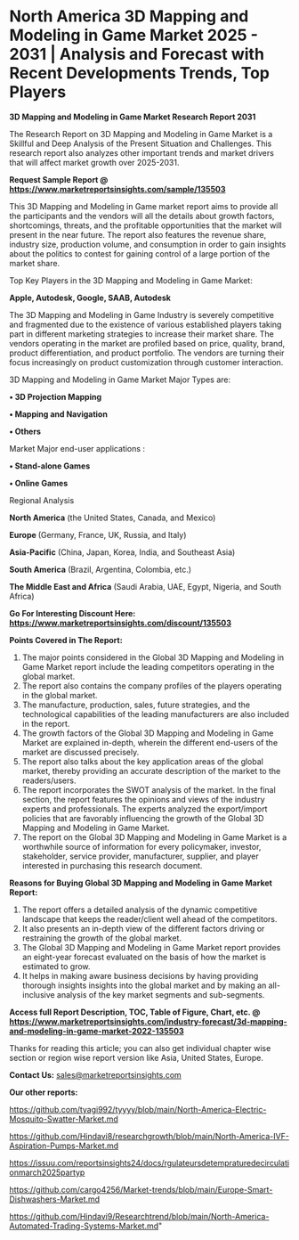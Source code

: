 # North America 3D Mapping and Modeling in Game Market 2025 - 2031 | Analysis and Forecast with Recent Developments Trends, Top Players

<strong>3D Mapping and Modeling in Game Market Research Report 2031</strong>

The Research Report on 3D Mapping and Modeling in Game Market is a Skillful and Deep Analysis of the Present Situation and Challenges. This research report also analyzes other important trends and market drivers that will affect market growth over 2025-2031.

<strong>Request Sample Report @ <a href=https://www.marketreportsinsights.com/sample/135503>https://www.marketreportsinsights.com/sample/135503</a></strong>

This 3D Mapping and Modeling in Game market report aims to provide all the participants and the vendors will all the details about growth factors, shortcomings, threats, and the profitable opportunities that the market will present in the near future. The report also features the revenue share, industry size, production volume, and consumption in order to gain insights about the politics to contest for gaining control of a large portion of the market share.

Top Key Players in the 3D Mapping and Modeling in Game Market:

<strong>Apple, Autodesk, Google, SAAB, Autodesk</strong>

The 3D Mapping and Modeling in Game Industry is severely competitive and fragmented due to the existence of various established players taking part in different marketing strategies to increase their market share. The vendors operating in the market are profiled based on price, quality, brand, product differentiation, and product portfolio. The vendors are turning their focus increasingly on product customization through customer interaction.

3D Mapping and Modeling in Game Market Major Types are:

<strong>• 3D Projection Mapping

• Mapping and Navigation

• Others</strong>

Market Major end-user applications :

<strong>• Stand-alone Games

• Online Games</strong>

Regional Analysis

</u><strong><b>North America</b></strong> (the United States, Canada, and Mexico)

<strong><b>Europe </b></strong>(Germany, France, UK, Russia, and Italy)

<strong><b>Asia-Pacific</b></strong> (China, Japan, Korea, India, and Southeast Asia)

<strong><b>South America</b></strong> (Brazil, Argentina, Colombia, etc.)

<strong><b>The Middle East and Africa</b></strong> (Saudi Arabia, UAE, Egypt, Nigeria, and South Africa)

<strong>Go For Interesting Discount Here: <a href=https://www.marketreportsinsights.com/discount/135503>https://www.marketreportsinsights.com/discount/135503</a></strong>

<strong>Points Covered in The Report:</strong>
<ol>
  <li>The major points considered in the Global 3D Mapping and Modeling in Game Market report include the leading competitors operating in the global market.</li>
  <li>The report also contains the company profiles of the players operating in the global market.</li>
  <li>The manufacture, production, sales, future strategies, and the technological capabilities of the leading manufacturers are also included in the report.</li>
  <li>The growth factors of the Global 3D Mapping and Modeling in Game Market are explained in-depth, wherein the different end-users of the market are discussed precisely.</li>
  <li>The report also talks about the key application areas of the global market, thereby providing an accurate description of the market to the readers/users.</li>
  <li>The report incorporates the SWOT analysis of the market. In the final section, the report features the opinions and views of the industry experts and professionals. The experts analyzed the export/import policies that are favorably influencing the growth of the Global 3D Mapping and Modeling in Game Market.</li>
  <li>The report on the Global 3D Mapping and Modeling in Game Market is a worthwhile source of information for every policymaker, investor, stakeholder, service provider, manufacturer, supplier, and player interested in purchasing this research document.</li>
</ol>
<strong>Reasons for Buying Global 3D Mapping and Modeling in Game Market Report:</strong>

<ol>
  <li>The report offers a detailed analysis of the dynamic competitive landscape that keeps the reader/client well ahead of the competitors.</li>
  <li>It also presents an in-depth view of the different factors driving or restraining the growth of the global market.</li>
  <li>The Global 3D Mapping and Modeling in Game Market report provides an eight-year forecast evaluated on the basis of how the market is estimated to grow.</li>
  <li>It helps in making aware business decisions by having providing thorough insights insights into the global market and by making an all-inclusive analysis of the key market segments and sub-segments.</li>
</ol>
<strong>Access full Report Description, TOC, Table of Figure, Chart, etc. @ <a href=https://www.marketreportsinsights.com/industry-forecast/3d-mapping-and-modeling-in-game-market-2022-135503>https://www.marketreportsinsights.com/industry-forecast/3d-mapping-and-modeling-in-game-market-2022-135503</a></strong>


Thanks for reading this article; you can also get individual chapter wise section or region wise report version like Asia, United States, Europe.

<strong>Contact Us:</strong>
sales@marketreportsinsights.com

<strong>Our other reports:</strong>

<a href=https://github.com/tyagi992/tyyyy/blob/main/North-America-Electric-Mosquito-Swatter-Market.md>https://github.com/tyagi992/tyyyy/blob/main/North-America-Electric-Mosquito-Swatter-Market.md</a>

<a href=https://github.com/Hindavi8/researchgrowth/blob/main/North-America-IVF-Aspiration-Pumps-Market.md>https://github.com/Hindavi8/researchgrowth/blob/main/North-America-IVF-Aspiration-Pumps-Market.md</a>

<a href=https://issuu.com/reportsinsights24/docs/rgulateursdetempraturedecirculationmarch2025partyp>https://issuu.com/reportsinsights24/docs/rgulateursdetempraturedecirculationmarch2025partyp</a>

<a href=https://github.com/cargo4256/Market-trends/blob/main/Europe-Smart-Dishwashers-Market.md>https://github.com/cargo4256/Market-trends/blob/main/Europe-Smart-Dishwashers-Market.md</a>

<a href=https://github.com/Hindavi9/Researchtrend/blob/main/North-America-Automated-Trading-Systems-Market.md>https://github.com/Hindavi9/Researchtrend/blob/main/North-America-Automated-Trading-Systems-Market.md</a>"
